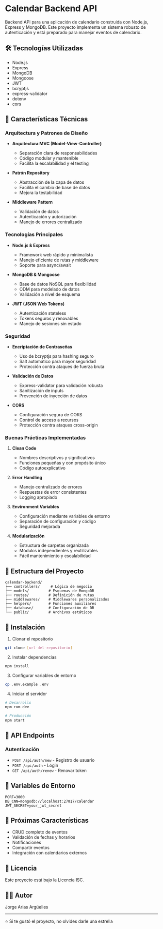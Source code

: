 # Calendar Backend API

Backend API para una aplicación de calendario construida con Node.js, Express y MongoDB. Este proyecto implementa un sistema robusto de autenticación y está preparado para manejar eventos de calendario.

## 🛠️ Tecnologías Utilizadas

- Node.js
- Express
- MongoDB
- Mongoose
- JWT
- bcryptjs
- express-validator
- dotenv
- cors

## 🚀 Características Técnicas

### Arquitectura y Patrones de Diseño

- **Arquitectura MVC (Model-View-Controller)**

  - Separación clara de responsabilidades
  - Código modular y mantenible
  - Facilita la escalabilidad y el testing

- **Patrón Repository**

  - Abstracción de la capa de datos
  - Facilita el cambio de base de datos
  - Mejora la testabilidad

- **Middleware Pattern**
  - Validación de datos
  - Autenticación y autorización
  - Manejo de errores centralizado

### Tecnologías Principales

- **Node.js & Express**

  - Framework web rápido y minimalista
  - Manejo eficiente de rutas y middleware
  - Soporte para async/await

- **MongoDB & Mongoose**

  - Base de datos NoSQL para flexibilidad
  - ODM para modelado de datos
  - Validación a nivel de esquema

- **JWT (JSON Web Tokens)**
  - Autenticación stateless
  - Tokens seguros y renovables
  - Manejo de sesiones sin estado

### Seguridad

- **Encriptación de Contraseñas**

  - Uso de bcryptjs para hashing seguro
  - Salt automático para mayor seguridad
  - Protección contra ataques de fuerza bruta

- **Validación de Datos**

  - Express-validator para validación robusta
  - Sanitización de inputs
  - Prevención de inyección de datos

- **CORS**
  - Configuración segura de CORS
  - Control de acceso a recursos
  - Protección contra ataques cross-origin

### Buenas Prácticas Implementadas

1. **Clean Code**

   - Nombres descriptivos y significativos
   - Funciones pequeñas y con propósito único
   - Código autoexplicativo

2. **Error Handling**

   - Manejo centralizado de errores
   - Respuestas de error consistentes
   - Logging apropiado

3. **Environment Variables**

   - Configuración mediante variables de entorno
   - Separación de configuración y código
   - Seguridad mejorada

4. **Modularización**
   - Estructura de carpetas organizada
   - Módulos independientes y reutilizables
   - Fácil mantenimiento y escalabilidad

## 📁 Estructura del Proyecto

```
calendar-backend/
├── controllers/     # Lógica de negocio
├── models/         # Esquemas de MongoDB
├── routes/         # Definición de rutas
├── middlewares/    # Middlewares personalizados
├── helpers/        # Funciones auxiliares
├── database/       # Configuración de DB
└── public/         # Archivos estáticos
```

## 🔧 Instalación

1. Clonar el repositorio

```bash
git clone [url-del-repositorio]
```

2. Instalar dependencias

```bash
npm install
```

3. Configurar variables de entorno

```bash
cp .env.example .env
```

4. Iniciar el servidor

```bash
# Desarrollo
npm run dev

# Producción
npm start
```

## 📝 API Endpoints

### Autenticación

- `POST /api/auth/new` - Registro de usuario
- `POST /api/auth` - Login
- `GET /api/auth/renew` - Renovar token

## 🔐 Variables de Entorno

```
PORT=3000
DB_CNN=mongodb://localhost:27017/calendar
JWT_SECRET=your_jwt_secret
```

## 🚀 Próximas Características

- CRUD completo de eventos
- Validación de fechas y horarios
- Notificaciones
- Compartir eventos
- Integración con calendarios externos

## 📄 Licencia

Este proyecto está bajo la Licencia ISC.

## 👨‍💻 Autor

Jorge Arias Argüelles

---

⭐️ Si te gustó el proyecto, no olvides darle una estrella
